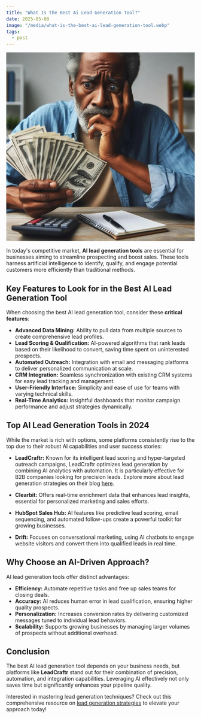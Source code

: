 ```yaml
---
title: "What Is the Best Ai Lead Generation Tool?"
date: 2025-05-08
image: "/media/what-is-the-best-ai-lead-generation-tool.webp"
tags:
  - post
---
```


![What Is the Best Ai Lead Generation Tool?](/media/what-is-the-best-ai-lead-generation-tool.webp)

In today's competitive market, **AI lead generation tools** are essential for businesses aiming to streamline prospecting and boost sales. These tools harness artificial intelligence to identify, qualify, and engage potential customers more efficiently than traditional methods.

## Key Features to Look for in the Best AI Lead Generation Tool

When choosing the best AI lead generation tool, consider these **critical features**:

- **Advanced Data Mining:** Ability to pull data from multiple sources to create comprehensive lead profiles.
- **Lead Scoring & Qualification:** AI-powered algorithms that rank leads based on their likelihood to convert, saving time spent on uninterested prospects.
- **Automated Outreach:** Integration with email and messaging platforms to deliver personalized communication at scale.
- **CRM Integration:** Seamless synchronization with existing CRM systems for easy lead tracking and management.
- **User-Friendly Interface:** Simplicity and ease of use for teams with varying technical skills.
- **Real-Time Analytics:** Insightful dashboards that monitor campaign performance and adjust strategies dynamically.

## Top AI Lead Generation Tools in 2024

While the market is rich with options, some platforms consistently rise to the top due to their robust AI capabilities and user success stories:

- **LeadCraftr:** Known for its intelligent lead scoring and hyper-targeted outreach campaigns, LeadCraftr optimizes lead generation by combining AI analytics with automation. It is particularly effective for B2B companies looking for precision leads. Explore more about lead generation strategies on their blog [here](https://leadcraftr.com/posts/lead-generation/).

- **Clearbit:** Offers real-time enrichment data that enhances lead insights, essential for personalized marketing and sales efforts.

- **HubSpot Sales Hub:** AI features like predictive lead scoring, email sequencing, and automated follow-ups create a powerful toolkit for growing businesses.

- **Drift:** Focuses on conversational marketing, using AI chatbots to engage website visitors and convert them into qualified leads in real time.

## Why Choose an AI-Driven Approach?

AI lead generation tools offer distinct advantages:

- **Efficiency:** Automate repetitive tasks and free up sales teams for closing deals.
- **Accuracy:** AI reduces human error in lead qualification, ensuring higher quality prospects.
- **Personalization:** Increases conversion rates by delivering customized messages tuned to individual lead behaviors.
- **Scalability:** Supports growing businesses by managing larger volumes of prospects without additional overhead.

## Conclusion

The best AI lead generation tool depends on your business needs, but platforms like **LeadCraftr** stand out for their combination of precision, automation, and integration capabilities. Leveraging AI effectively not only saves time but significantly enhances your pipeline quality.

Interested in mastering lead generation techniques? Check out this comprehensive resource on [lead generation strategies](https://leadcraftr.com/posts/lead-generation/) to elevate your approach today!
